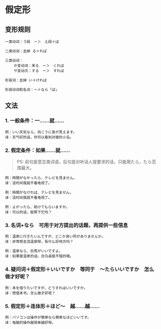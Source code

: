# 假定形

## 变形规则

```
一类动词：う段　ー＞　え段＋ば

二类动词：去掉 る＋れば

三类动词：
    か变动词：来る　ー＞　くれば
    サ变动次：する　ー＞　すれば

形容词：去掉 い＋ければ

形容动词和名词：〜＋なら「ば」
```

## 文法

### 1. 一般条件：一……就……

```
例：いい天気なら、向こうに島が見えます。
译：天气好的话，你可以看到对面的小岛。
```

### 2. 假定条件：如果……就……
    
> PS: 前句是意志类词语，后句是对听话人提要求的话，只能用たら，たら范围最大。

```
例：時間がなかったら、テレビを見ません。
译：没时间我就不看电视了。

例：時間がなければ、テレビを見ません。
译：没时间我就不看电视了。

例：よがったら、助けてもらいますか。
译：可以的话，能帮下忙吗？
```

### 3. 名词+なら　可用于对方提出的话题，再提供一些信息

```
例：温泉に行きたいんですが、どこか良い所がありませんか。
译：非常想去泡温泉呀，有什么好地方吗？

例：温泉なら、白馬がいいですよ。
译：如果是温泉的话，白马县挺不错的哦。
```

### 4. 疑问词＋假定形＋いいですか　等同于　〜たらいいですか　怎么做才好呢？

```
例：本を借りたいですが、どうすればいいですか。
译：想借本书，怎么做才好呢？
```

### 5. 假定形＋连体形＋ほど〜　越……越……

```
例：パソコンは操作が簡単なら簡単なほどいいです。
译：电脑的操作越简单越好呀。
```